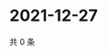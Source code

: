 # 2021-12-27

共 0 条

<!-- BEGIN WEIBO -->
<!-- 最后更新时间 Mon Dec 27 2021 16:19:14 GMT+0800 (China Standard Time) -->

<!-- END WEIBO -->
